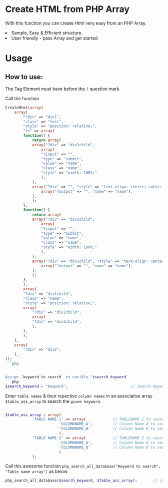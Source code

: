 # Create HTML from PHP Array
With this function you can create Html very easy from an PHP Array.<br/>
<li>Sample, Easy & Efficient structure.</li>
<li>User friendly - pass Array and get started</li>

# Usage

## How to use:

The Tag Element must have before the `?` question mark.

Call the function

```php
CreateHtml(array(
	array(
	    "?div" => "div1",
	    "class" => "test",
	    "style" => "position: relative;",
	    "fn" => array(
		function() {
		    return array(
			array("?div" => "div1child",
			    array(
				"?input" => "",
				"type" => "submit",
				"value" => "name",
				"class" => "name",
				"style" => "width: 100%;"
			    ),
			),
			array("?div" => "", "style" => "text-align: center; color: #494948; padding: 5px;",
			    array("?output" => "", "name" => "name"),
			),            
		    );
		},
		function() {
		    return array(
			array("?div" => "div1child",
			    array(
				"?input" => "",
				"type" => "submit",
				"value" => "name",
				"class" => "name",
				"style" => "width: 100%;"
			    ),
			),
			array("?div" => "div1child", "style" => "text-align: center; color: #494948; padding: 5px;",
			    array("?output" => "", "name" => "name"),
			),            
		    );
		},                
	    ),
	    array(
		"?div" => "div1child",
		"class" => "name",
		"style" => "position: relative;",                    
		array(
		    "?div" => "div2child",
		    array(
			"?div" => "div3child",
		    ),
		),
	    ),
	),
	array(
	    "?div" => "div2",
	),
));
```php


Assign `keyword to search` to varible `$search_keyword`
```php
$search_keyword = "keyword";                            // search Keyword
```

Enter `table names` & their repective `column names` in an associative array `$table_ass_array` to search the `given keyword`.
```php

$table_ass_array = array( 
			'TABLE NAME 1' => array( 			// TABLENAME 1 to search in
						'COLUMNNAME_A',			// Column Name A to search in
						'COLUMNNAME_B'			// Column Name B to search in
						),
			'TABLE NAME 2' => array(			// TABLENAME 2 to search in
						'COLUMNNAME_A',			// Column Name A to search in
						'COLUMNNAME_B'			// Column Name B to search in
						)
			);
```

Call this awesome function `php_search_all_database("Keyword to search", "Table name array")` as below
```php
php_search_all_database($search_keyword, $table_ass_array);       // call this Awesomme function
```
